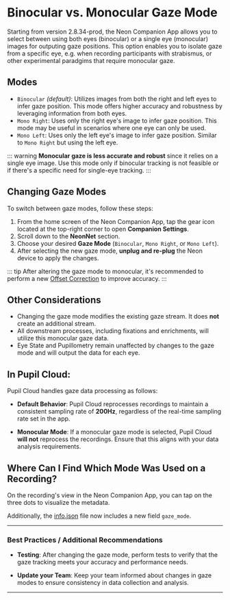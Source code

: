 # Binocular vs. Monocular Gaze Mode

Starting from version 2.8.34-prod, the Neon Companion App allows you to select between using both eyes (binocular) or a single eye (monocular) images for outputing gaze positions. This option enables you to isolate gaze from a specific eye, e.g. when recording participants with strabismus, or other experimental paradgims that require monocular gaze.

## Modes

- `Binocular` _(default)_: Utilizes images from both the right and left eyes to infer gaze position. This mode offers higher accuracy and robustness by leveraging information from both eyes.
- `Mono Right`: Uses only the right eye's image to infer gaze position. This mode may be useful in scenarios where one eye can only be used.
- `Mono Left`: Uses only the left eye's image to infer gaze position. Similar to `Mono Right` but using the left eye.

::: warning
**Monocular gaze is less accurate and robust** since it relies on a single eye image. Use this mode only if binocular tracking is not feasible or if there's a specific need for single-eye tracking.
:::

## Changing Gaze Modes

To switch between gaze modes, follow these steps:

1. From the home screen of the Neon Companion App, tap the gear icon located at the top-right corner to open **Companion Settings**.
2. Scroll down to the **NeonNet** section.
3. Choose your desired **Gaze Mode** (`Binocular`, `Mono Right`, or `Mono Left`).
4. After selecting the new gaze mode, **unplug and re-plug** the Neon device to apply the changes.

::: tip
After altering the gaze mode to monocular, it's recommended to perform a new [Offset Correction](/data-collection/offset-correction/) to improve accuracy.
:::

## Other Considerations

- Changing the gaze mode modifies the existing gaze stream. It does **not** create an additional stream.
- All downstream processes, including fixations and enrichments, will utilize this monocular gaze data.
- Eye State and Pupillometry remain unaffected by changes to the gaze mode and will output the data for each eye.

## In Pupil Cloud:

Pupil Cloud handles gaze data processing as follows:

- **Default Behavior**: Pupil Cloud reprocesses recordings to maintain a consistent sampling rate of **200Hz**, regardless of the real-time sampling rate set in the app.

- **Monocular Mode**: If a monocular gaze mode is selected, Pupil Cloud **will not** reprocess the recordings. Ensure that this aligns with your data analysis requirements.

## Where Can I Find Which Mode Was Used on a Recording?

On the recording's view in the Neon Companion App, you can tap on the three dots to visualize the metadata.

Additionally, the [info.json](/data-collection/data-format/#info-json) file now includes a new field `gaze_mode`.

---

### Best Practices / Additional Recommendations

- **Testing**: After changing the gaze mode, perform tests to verify that the gaze tracking meets your accuracy and performance needs.

- **Update your Team**: Keep your team informed about changes in gaze modes to ensure consistency in data collection and analysis.

---
